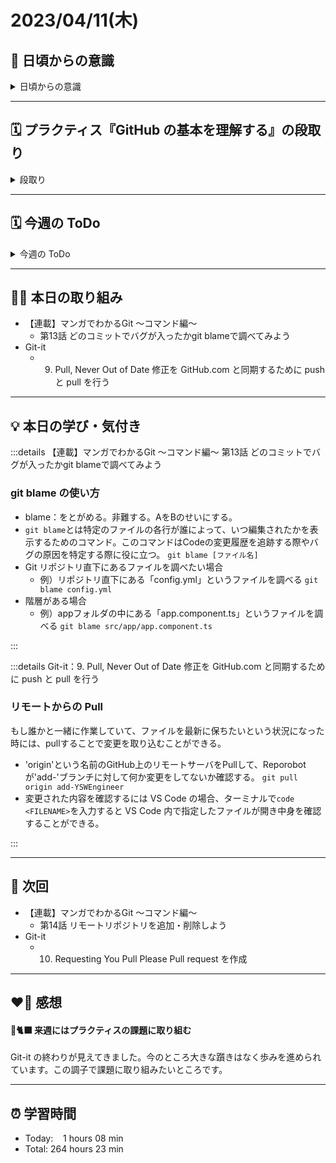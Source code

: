 # 2023/04/11(木)
## 🕺 日頃からの意識
<details><summary>日頃からの意識</summary> 
  
- 成長スピードを早めよう。
- 自分の考えや気持ちを簡潔に言語化したり、相手にわかりやすく伝える話し方ができるようになろう。
- 心と身体の状態を把握しながら行動しよう。
- 腕立て・スクワット・腹筋・ストレッチを継続しよう。
- 説明文をよく読もう。ここでの「読む」は内容を認識・把握すること。
- 体調の回復に努めて、行動の範囲を元に戻そう。
- Git & GitHub とお友達になろう。
- 5月の RubyKaigi までにプラクティスを Ruby まで進めよう。

</details>

---


## 🗓️ プラクティス『GitHub の基本を理解する』の段取り
<details><summary>段取り</summary>
  
- [x] ~~各参考ページを確認~~
  - [x] ~~[こちらの日報](https://bootcamp.fjord.jp/reports/24447#comment_48036)~~
  - [x] ~~[こちらの issue](https://github.com/jlord/patchwork/issues/27932)~~
  - [x] ~~[GitHubを使ってみよう！導入と簡単な流れ、よく使うコマンドなど](https://wp.yat-net.com/?p=3874)~~
  - [x] ~~[git pull と git pull –rebase の違いって？図を交えて説明します！](https://kray.jp/blog/git-pull-rebase/)~~
  - [x] ~~[初心者でも分かる！git rebaseの使い方を解説します](https://liginc.co.jp/web/tool/79390)~~
  - [x] ~~[「今度こそ理解する Git reset」 （LT会での masuyama13さんの発表 ）](https://speakerdeck.com/masuyama13/git-reset-200822)~~
  - [x] ~~[tigを入れておくと便利。](https://qiita.com/suino/items/b0dae7e00bd7165f79ea)~~
  - [x] ~~[gitignore_globalでgit管理するファイルをグローバルで設定する](https://qiita.com/miyarappo/items/66d6212d312a68fa3b99)~~
  - [x] ~~[GitHub、これから作成するリポジトリのデフォルトブランチ名が「main」に。「master」から「main」へ変更 － Publickey](https://www.publickey1.jp/blog/20/githubmainmastermain.html)~~
  - [x] ~~[自分がGitHubへプッシュしたのにコミットのアイコンが自分じゃない - Just do IT](https://k-koh.hatenablog.com/entry/2020/02/01/160119)~~
- [x] Git-it に取り組む
- [ ] 提出物の作成
- [ ] 提出物の提出

</details>

---


## 🗓️ 今週の ToDo
<details><summary>今週の ToDo</summary>

- [x] Git-it に取り組む
  - [x] ~~1. Get Git Git をインストールして設定をする~~
  - [x] ~~2. Repository ローカルの repository を作成~~
  - [x] ~~3. Commit to it ステータスを確認して、コンテンツを追加してcommitをする~~
  - [x] ~~4. GitHubbin GitHub のアカウントを作成~~
  - [x] ~~5. Remote Control ローカルの repository を GitHub.com の repository に接続~~
  - [x] 6. Forks and Clones オープンソースの repository を fork して clone する
  - [x] 7. Branches aren't just for Birds 新機能・修正のために branch を作成
  - [x] 8. It's a Small World Collaborator を追加して作業を同期する
  - [x] 9. Pull, Never Out of Date 修正を GitHub.com と同期するために push と pull を行う
  - [ ] 10. Requesting You Pull Please Pull request を作成
  - [ ] 11. Merge Tada Branch を merge して delete(削除)する
- [x] ~~ターミナルからリモートリポジトリを push できるようにする~~
- [x] 「マンガでわかるGit」
   - [x] ~~第1話 リポジトリを作ってコミットしてみよう~~
   - [x] ~~第2話 ブランチとは？ポインタってどういう意味？作成・確認・切り替え方法~~
   - [x] 第3話 マージの仕組みを見てみよう
   - [x] 第4話 コンフリクトは怖くない！解決方法
   - [x] 第5話 プッシュ済みのコミットを取り消したい！リバートの使い方
   - [x] 第6話 git reset 3種類をどこよりもわかりやすい図解で解説！
   - [x] 第7話 間違えて reset しちゃった？git reflogで元どおり
   - [x] 第8話 switchとrestoreを使ってみよう
   - [x] 第9話 git diff で差分を確認！
   - [x] 第10話 git cherry-pick でいいとこ取り！
   - [x] 第11話 git stash でコミットしたくないファイルを一時退避！
   - [x] 第12話 git grepと普通のgrepってどう違うの？
   - [x] 第13話 どのコミットでバグが入ったかgit blameで調べてみよう
   - [ ] 第14話 リモートリポジトリを追加・削除しよう
   - [ ] 第15話 エイリアスを設定してコマンドを短縮しよう
   - [ ] 第16話　Gitユーザー名とメールアドレスをリポジトリごとに変更したい
   - [ ] 第17話 ローカルリポジトリに残ってしまうリモート追跡ブランチを一気に削除する prune オプション
   - [ ] 第18話 便利なgit tagの使い方！コミットにタグをつけて管理しやすくしよう
   - [ ] 第19話　detached HEAD 状態って何？ブランチがない状態を解決する方法

</details>

---


## ✍🏻 本日の取り組み
- 【連載】マンガでわかるGit ～コマンド編～
   - 第13話 どのコミットでバグが入ったかgit blameで調べてみよう
- Git-it
  - 9. Pull, Never Out of Date 修正を GitHub.com と同期するために push と pull を行う
---


## 💡 本日の学び・気付き
:::details 【連載】マンガでわかるGit ～コマンド編～ 第13話 どのコミットでバグが入ったかgit blameで調べてみよう
### git blame の使い方
- blame：をとがめる。非難する。AをBのせいにする。
- `git blame`とは特定のファイルの各行が誰によって、いつ編集されたかを表示するためのコマンド。このコマンドはCodeの変更履歴を追跡する際やバグの原因を特定する際に役に立つ。
`git blame [ファイル名]`
- Git リポジトリ直下にあるファイルを調べたい場合
   - 例）リポジトリ直下にある「config.yml」というファイルを調べる
`git blame config.yml`
- 階層がある場合
   - 例）appフォルダの中にある「app.component.ts」というファイルを調べる
`git blame src/app/app.component.ts`

:::

:::details Git-it：9. Pull, Never Out of Date 修正を GitHub.com と同期するために push と pull を行う
### リモートからの Pull
もし誰かと一緒に作業していて、ファイルを最新に保ちたいという状況になった時には、pullすることで変更を取り込むことができる。

- 'origin'という名前のGitHub上のリモートサーバをPullして、Reporobotが'add-'ブランチに対して何か変更をしてないか確認する。
`git pull origin add-YSWEngineer`
- 変更された内容を確認するには VS Code の場合、ターミナルで`code <FILENAME>`を入力すると VS Code 内で指定したファイルが開き中身を確認することができる。

:::

---


## 📍 次回
- 【連載】マンガでわかるGit ～コマンド編～
   - 第14話 リモートリポジトリを追加・削除しよう
- Git-it
   - 10. Requesting You Pull Please Pull request を作成

---


## ❤️‍🔥 感想
#### 🐙🐈‍⬛ 来週にはプラクティスの課題に取り組む
Git-it の終わりが見えてきました。今のところ大きな躓きはなく歩みを進められています。この調子で課題に取り組みたいところです。


---

## ⏰ 学習時間
- Today:&nbsp;&nbsp;&nbsp; 1 hours 08 min
- Total: 264 hours 23 min
